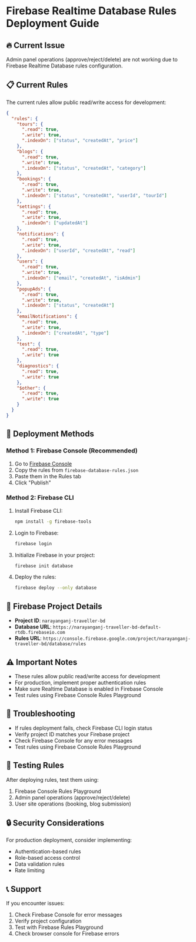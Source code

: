 # Firebase Realtime Database Rules Deployment Guide

## 🔥 Current Issue
Admin panel operations (approve/reject/delete) are not working due to Firebase Realtime Database rules configuration.

## 📋 Current Rules
The current rules allow public read/write access for development:

```json
{
  "rules": {
    "tours": {
      ".read": true,
      ".write": true,
      ".indexOn": ["status", "createdAt", "price"]
    },
    "blogs": {
      ".read": true,
      ".write": true,
      ".indexOn": ["status", "createdAt", "category"]
    },
    "bookings": {
      ".read": true,
      ".write": true,
      ".indexOn": ["status", "createdAt", "userId", "tourId"]
    },
    "settings": {
      ".read": true,
      ".write": true,
      ".indexOn": ["updatedAt"]
    },
    "notifications": {
      ".read": true,
      ".write": true,
      ".indexOn": ["userId", "createdAt", "read"]
    },
    "users": {
      ".read": true,
      ".write": true,
      ".indexOn": ["email", "createdAt", "isAdmin"]
    },
    "popupAds": {
      ".read": true,
      ".write": true,
      ".indexOn": ["status", "createdAt"]
    },
    "emailNotifications": {
      ".read": true,
      ".write": true,
      ".indexOn": ["createdAt", "type"]
    },
    "test": {
      ".read": true,
      ".write": true
    },
    "diagnostics": {
      ".read": true,
      ".write": true
    },
    "$other": {
      ".read": true,
      ".write": true
    }
  }
}
```

## 🚀 Deployment Methods

### Method 1: Firebase Console (Recommended)
1. Go to [Firebase Console](https://console.firebase.google.com/project/narayanganj-traveller-bd/database/rules)
2. Copy the rules from `firebase-database-rules.json`
3. Paste them in the Rules tab
4. Click "Publish"

### Method 2: Firebase CLI
1. Install Firebase CLI:
   ```bash
   npm install -g firebase-tools
   ```

2. Login to Firebase:
   ```bash
   firebase login
   ```

3. Initialize Firebase in your project:
   ```bash
   firebase init database
   ```

4. Deploy the rules:
   ```bash
   firebase deploy --only database
   ```

## 🔧 Firebase Project Details
- **Project ID**: `narayanganj-traveller-bd`
- **Database URL**: `https://narayanganj-traveller-bd-default-rtdb.firebaseio.com`
- **Rules URL**: `https://console.firebase.google.com/project/narayanganj-traveller-bd/database/rules`

## ⚠️ Important Notes
- These rules allow public read/write access for development
- For production, implement proper authentication rules
- Make sure Realtime Database is enabled in Firebase Console
- Test rules using Firebase Console Rules Playground

## 🐛 Troubleshooting
- If rules deployment fails, check Firebase CLI login status
- Verify project ID matches your Firebase project
- Check Firebase Console for any error messages
- Test rules using Firebase Console Rules Playground

## 📝 Testing Rules
After deploying rules, test them using:
1. Firebase Console Rules Playground
2. Admin panel operations (approve/reject/delete)
3. User site operations (booking, blog submission)

## 🔒 Security Considerations
For production deployment, consider implementing:
- Authentication-based rules
- Role-based access control
- Data validation rules
- Rate limiting

## 📞 Support
If you encounter issues:
1. Check Firebase Console for error messages
2. Verify project configuration
3. Test with Firebase Rules Playground
4. Check browser console for Firebase errors
